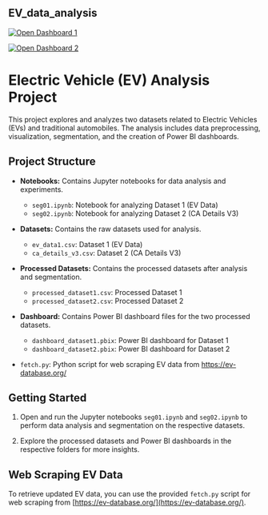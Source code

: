 ## EV_data_analysis

[![Open Dashboard 1](https://img.shields.io/badge/Open%20Dashboard%201-View%20Dashboard-blue?style=for-the-badge)](https://app.powerbi.com/groups/me/reports/80517e4d-a7fa-4fdd-8340-60c660fb343c/ReportSection?experience=power-bi)

[![Open Dashboard 2](https://img.shields.io/badge/Open%20Dashboard%202-View%20Dashboard-green?style=for-the-badge)](https://app.powerbi.com/groups/me/reports/fcab2012-2521-43c8-b5e5-b28e549b42e7?pbi_source=desktop)


# Electric Vehicle (EV) Analysis Project

This project explores and analyzes two datasets related to Electric Vehicles (EVs) and traditional automobiles. The analysis includes data preprocessing, visualization, segmentation, and the creation of Power BI dashboards.

## Project Structure

- **Notebooks:** Contains Jupyter notebooks for data analysis and experiments.
  - `seg01.ipynb`: Notebook for analyzing Dataset 1 (EV Data)
  - `seg02.ipynb`: Notebook for analyzing Dataset 2 (CA Details V3)

- **Datasets:** Contains the raw datasets used for analysis.
  - `ev_data1.csv`: Dataset 1 (EV Data)
  - `ca_details_v3.csv`: Dataset 2 (CA Details V3)

- **Processed Datasets:** Contains the processed datasets after analysis and segmentation.
  - `processed_dataset1.csv`: Processed Dataset 1
  - `processed_dataset2.csv`: Processed Dataset 2

- **Dashboard:** Contains Power BI dashboard files for the two processed datasets.
  - `dashboard_dataset1.pbix`: Power BI dashboard for Dataset 1
  - `dashboard_dataset2.pbix`: Power BI dashboard for Dataset 2

- `fetch.py`: Python script for web scraping EV data from https://ev-database.org/

## Getting Started

1. Open and run the Jupyter notebooks `seg01.ipynb` and `seg02.ipynb` to perform data analysis and segmentation on the respective datasets.

2. Explore the processed datasets and Power BI dashboards in the respective folders for more insights.

## Web Scraping EV Data

To retrieve updated EV data, you can use the provided `fetch.py` script for web scraping from [https://ev-database.org/](https://ev-database.org/).

